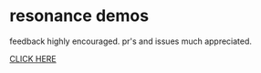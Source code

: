 # resonance demos

feedback highly encouraged. pr's and issues much appreciated.

<a href="https://ilovespectra.github.io/index.html" target="_blank">CLICK HERE</a>
